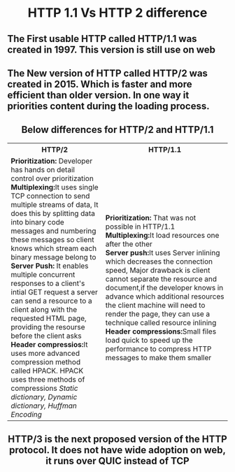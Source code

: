 <h1 align="center">HTTP 1.1 Vs HTTP 2 difference</h1>
<p align="center">

<h2 align="left">The First usable HTTP called HTTP/1.1 was created in 1997. This version is still use on web </h2>
<h2 align="left">The New version of HTTP called HTTP/2 was created in 2015. Which is faster and more efficient than older version. In one way it priorities content during the loading process. </h2>
<h2 align="center"><b>Below differences for HTTP/2 and HTTP/1.1 </b></h2>

<table><tr><th>HTTP/2</th> <th>HTTP/1.1</th></tr>
<tr><td> <b>Prioritization: </b>Developer has hands on detail control over prioritization  <br><b>Multiplexing:</b>It uses single TCP connection to send multiple streams of data, It does this by splitting data into binary code messages and numbering these messages so client knows which stream each binary   message belong to<br><b>Server Push: </b>It enables multiple concurrent responses to a client's intial GET request a server can send a resource to a client along with the requested HTML page, providing the resourse before the client asks<br><b>Header compressios:</b>It uses more advanced compression method called HPACK. HPACK uses three methods of compressions <i>Static dictionary, Dynamic dictionary, Huffman Encoding</i></td><td> <b>Prioritization: </b>That was not possible in HTTP/1.1 <br><b>Multiplexing:</b>It load resources one after the other<br><b>Server push:</b>It uses Server inlining which decreases the connection speed, Major drawback is client cannot separate the resource and document,if the developer knows in advance which additional resources the client machine will need to render the page, they can use a technique called resource inlining<br><b>Header compressions:</b>Small files load quick to speed up the performance to compress HTTP messages to make them smaller </td></tr>
</table>

<h2 align="center"><b> HTTP/3 is the next proposed version of the HTTP protocol. It does not have wide adoption on web, it runs over QUIC instead of TCP </b></h2>

</p>



